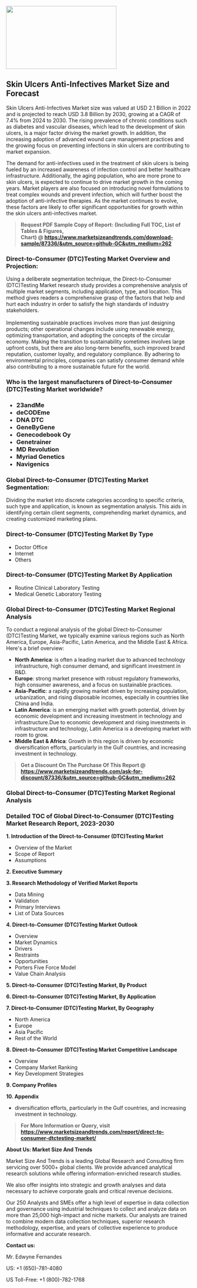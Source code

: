 <p><img class="alignnone size-medium wp-image-20088" src="https://ffe5etoiles.com/wp-content/uploads/2024/12/MST1-300x171.png" alt="" width="300" height="171" /></p><h2>Skin Ulcers Anti-Infectives Market Size and Forecast</h2><p>Skin Ulcers Anti-Infectives Market size was valued at USD 2.1 Billion in 2022 and is projected to reach USD 3.8 Billion by 2030, growing at a CAGR of 7.4% from 2024 to 2030. The rising prevalence of chronic conditions such as diabetes and vascular diseases, which lead to the development of skin ulcers, is a major factor driving the market growth. In addition, the increasing adoption of advanced wound care management practices and the growing focus on preventing infections in skin ulcers are contributing to market expansion.</p><p>The demand for anti-infectives used in the treatment of skin ulcers is being fueled by an increased awareness of infection control and better healthcare infrastructure. Additionally, the aging population, who are more prone to skin ulcers, is expected to continue to drive market growth in the coming years. Market players are also focused on introducing novel formulations to treat complex wounds and prevent infection, which will further boost the adoption of anti-infective therapies. As the market continues to evolve, these factors are likely to offer significant opportunities for growth within the skin ulcers anti-infectives market.</p></p><blockquote id="" class=""><strong>Request PDF Sample Copy of Report: (Including Full TOC, List of Tables &amp; Figures, Chart)&nbsp;@&nbsp;<strong><a href="https://www.marketsizeandtrends.com/download-sample/87336/&utm_source=github-GC&utm_medium=262" target="_blank">https://www.marketsizeandtrends.com/download-sample/87336/&utm_source=github-GC&utm_medium=262</a></strong></strong></blockquote><h3 id="" class="">Direct-to-Consumer (DTC)Testing Market&nbsp;Overview and Projection:</h3><p id="" class="">Using a deliberate segmentation technique, the Direct-to-Consumer (DTC)Testing Market research study provides a comprehensive analysis of multiple market segments, including application, type, and location. This method gives readers a comprehensive grasp of the factors that help and hurt each industry in order to satisfy the high standards of industry stakeholders. <br /> <br />Implementing sustainable practices involves more than just designing products; other operational changes include using renewable energy, optimizing transportation, and adopting the concepts of the circular economy. Making the transition to sustainability sometimes involves large upfront costs, but there are also long-term benefits, such improved brand reputation, customer loyalty, and regulatory compliance. By adhering to environmental principles, companies can satisfy consumer demand while also contributing to a more sustainable future for the world.</p><h3 id="" class="">Who is the largest manufacturers of&nbsp;Direct-to-Consumer (DTC)Testing Market worldwide?</h3><h3 class=""><p><ul><li>23andMe </li><li> deCODEme </li><li> DNA DTC </li><li> GeneByGene </li><li> Genecodebook Oy </li><li> Genetrainer </li><li> MD Revolution </li><li> Myriad Genetics </li><li> Navigenics</li></ul></p></h3><h3 id="" class="">Global&nbsp;Direct-to-Consumer (DTC)Testing Market Segmentation:</h3><p id="" class="">Dividing the market into discrete categories according to specific criteria, such type and application, is known as segmentation analysis. This aids in identifying certain client segments, comprehending market dynamics, and creating customized marketing plans.</p><h3 id="" class="">Direct-to-Consumer (DTC)Testing Market&nbsp;By Type</h3><p><p><ul><li>Doctor Office </li><li> Internet </li><li> Others</p></li></ul></p></p><h3 id="" class="">Direct-to-Consumer (DTC)Testing Market&nbsp;By Application</h3><p class=""><p><ul><li>Routine Clinical Laboratory Testing </li><li> Medical Genetic Laboratory Testing</li></ul></p></p><h3 id="" class="">Global Direct-to-Consumer (DTC)Testing Market Regional Analysis</h3><p id="" class="">To conduct a regional analysis of the global Direct-to-Consumer (DTC)Testing Market, we typically examine various regions such as North America, Europe, Asia-Pacific, Latin America, and the Middle East &amp; Africa. Here's a brief overview:</p><ul><li><strong>North America</strong>: is often a leading market due to advanced technology infrastructure, high consumer demand, and significant investment in R&amp;D.</li><li><strong>Europe</strong>: strong market presence with robust regulatory frameworks, high consumer awareness, and a focus on sustainable practices.</li><li><strong>Asia-Pacific</strong>: a rapidly growing market driven by increasing population, urbanization, and rising disposable incomes, especially in countries like China and India.</li><li><strong>Latin America</strong>: is an emerging market with growth potential, driven by economic development and increasing investment in technology and infrastructure.Due to economic development and rising investments in infrastructure and technology, Latin America is a developing market with room to grow.</li><li><strong>Middle East &amp; Africa</strong>: Growth in this region is driven by economic diversification efforts, particularly in the Gulf countries, and increasing investment in technology.</li></ul><blockquote id="" class=""><strong>Get a Discount On The Purchase Of This Report @ <strong><a href="https://www.marketsizeandtrends.com/ask-for-discount/87336/&utm_source=github-GC&utm_medium=262" target="_blank">https://www.marketsizeandtrends.com/ask-for-discount/87336/&utm_source=github-GC&utm_medium=262</a></strong></strong></blockquote><h3 id="" class="">Global Direct-to-Consumer (DTC)Testing Market Regional Analysis</h3><h3 id="" class="">Detailed TOC of Global Direct-to-Consumer (DTC)Testing Market Research Report, 2023-2030</h3><p id="" class=""><strong>1. Introduction of the Direct-to-Consumer (DTC)Testing Market</strong></p><ul><li>Overview of the Market</li><li>Scope of Report</li><li>Assumptions</li></ul><p id="" class=""><strong>2. Executive Summary</strong></p><p id="" class=""><strong>3. Research Methodology of Verified Market Reports</strong></p><ul><li>Data Mining</li><li>Validation</li><li>Primary Interviews</li><li>List of Data Sources</li></ul><p id="" class=""><strong>4. Direct-to-Consumer (DTC)Testing Market Outlook</strong></p><ul><li>Overview</li><li>Market Dynamics</li><li>Drivers</li><li>Restraints</li><li>Opportunities</li><li>Porters Five Force Model</li><li>Value Chain Analysis</li></ul><p id="" class=""><strong>5. Direct-to-Consumer (DTC)Testing Market, By Product</strong></p><p id="" class=""><strong>6. Direct-to-Consumer (DTC)Testing Market, By Application</strong></p><p id="" class=""><strong>7. Direct-to-Consumer (DTC)Testing Market, By Geography</strong></p><ul><li>North America</li><li>Europe</li><li>Asia Pacific</li><li>Rest of the World</li></ul><p id="" class=""><strong>8. Direct-to-Consumer (DTC)Testing Market Competitive Landscape</strong></p><ul><li>Overview</li><li>Company Market Ranking</li><li>Key Development Strategies</li></ul><p id="" class=""><strong>9. Company Profiles</strong></p><p id="" class=""><strong>10. Appendix</strong></p><ul><li>diversification efforts, particularly in the Gulf countries, and increasing investment in technology.</li></ul><blockquote id="" class=""><strong>For More Information or Query, visit <strong><strong><a href="https://www.marketsizeandtrends.com/report/direct-to-consumer-dtctesting-market/" target="_blank">https://www.marketsizeandtrends.com/report/direct-to-consumer-dtctesting-market/</a></strong></strong></strong></blockquote><p id="" class=""><strong>About Us: Market Size And Trends</strong></p><p id="" class="">Market Size And Trends is a leading Global Research and Consulting firm servicing over 5000+ global clients. We provide advanced analytical research solutions while offering information-enriched research studies.</p><p id="" class="">We also offer insights into strategic and growth analyses and data necessary to achieve corporate goals and critical revenue decisions.</p><p id="" class="">Our 250 Analysts and SMEs offer a high level of expertise in data collection and governance using industrial techniques to collect and analyze data on more than 25,000 high-impact and niche markets. Our analysts are trained to combine modern data collection techniques, superior research methodology, expertise, and years of collective experience to produce informative and accurate research.</p><p id="" class=""><strong>Contact us:</strong></p><p id="" class="">Mr. Edwyne Fernandes</p><p id="" class="">US: +1 (650)-781-4080</p><p id="" class="">US Toll-Free: +1 (800)-782-1768</p>
